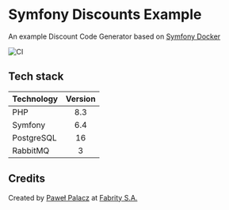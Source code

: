 # Symfony Discounts Example

An example Discount Code Generator based on [Symfony Docker](https://github.com/dunglas/symfony-docker)

![CI](https://github.com/ppoz21/symfony-discounts-example/workflows/CI/badge.svg)

## Tech stack

| Technology | Version |
|------------|:-------:|
| PHP        |   8.3   |
| Symfony    |   6.4   |
| PostgreSQL |   16    |
| RabbitMQ   |    3    |

## Credits

Created by [Paweł Palacz](https://github.com/ppoz21) at [Fabrity S.A.](https://fabrity.com/)
